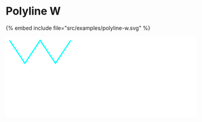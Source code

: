 # Polyline W

{% embed include file="src/examples/polyline-w.svg" %}

![Polygon](../examples/polyline-w.svg)



